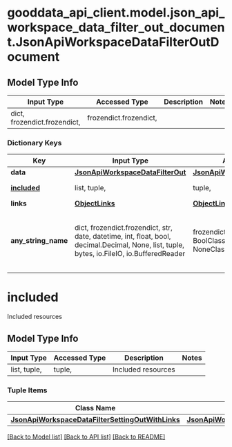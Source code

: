 # gooddata_api_client.model.json_api_workspace_data_filter_out_document.JsonApiWorkspaceDataFilterOutDocument

## Model Type Info
Input Type | Accessed Type | Description | Notes
------------ | ------------- | ------------- | -------------
dict, frozendict.frozendict,  | frozendict.frozendict,  |  | 

### Dictionary Keys
Key | Input Type | Accessed Type | Description | Notes
------------ | ------------- | ------------- | ------------- | -------------
**data** | [**JsonApiWorkspaceDataFilterOut**](JsonApiWorkspaceDataFilterOut.md) | [**JsonApiWorkspaceDataFilterOut**](JsonApiWorkspaceDataFilterOut.md) |  | 
**[included](#included)** | list, tuple,  | tuple,  | Included resources | [optional] 
**links** | [**ObjectLinks**](ObjectLinks.md) | [**ObjectLinks**](ObjectLinks.md) |  | [optional] 
**any_string_name** | dict, frozendict.frozendict, str, date, datetime, int, float, bool, decimal.Decimal, None, list, tuple, bytes, io.FileIO, io.BufferedReader | frozendict.frozendict, str, BoolClass, decimal.Decimal, NoneClass, tuple, bytes, FileIO | any string name can be used but the value must be the correct type | [optional]

# included

Included resources

## Model Type Info
Input Type | Accessed Type | Description | Notes
------------ | ------------- | ------------- | -------------
list, tuple,  | tuple,  | Included resources | 

### Tuple Items
Class Name | Input Type | Accessed Type | Description | Notes
------------- | ------------- | ------------- | ------------- | -------------
[**JsonApiWorkspaceDataFilterSettingOutWithLinks**](JsonApiWorkspaceDataFilterSettingOutWithLinks.md) | [**JsonApiWorkspaceDataFilterSettingOutWithLinks**](JsonApiWorkspaceDataFilterSettingOutWithLinks.md) | [**JsonApiWorkspaceDataFilterSettingOutWithLinks**](JsonApiWorkspaceDataFilterSettingOutWithLinks.md) |  | 

[[Back to Model list]](../../README.md#documentation-for-models) [[Back to API list]](../../README.md#documentation-for-api-endpoints) [[Back to README]](../../README.md)

